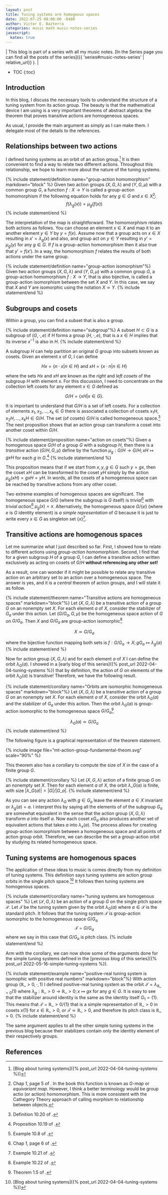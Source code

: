 ```yaml
---
layout: post
title: Tuning systems are homogeous spaces
date: 2022-07-25 08:00:00 -0400
author: Victor E. Bazterra
categories: music math music-notes-series
javascript:
  katex: true
---
```


| This blog is part of a series wth all my music notes. [In the Series page you can find all the posts of the series]({{ 'series#music-notes-series' | relative_url}} ). |

* TOC
{:toc}

## Introduction

In this blog, I discuss the necessary tools to understand the structure of a tuning system from its action group. The beauty is that the mathematical device I am using is a very important theorems of abstract algebra: the theorem that proves transitive actions are homogeneous spaces.

As usual, I provide the main argument as simply as I can make them. I delegate most of the details to the references.

## Relationships between two actions

I defined tuning systems as an orbit of an action group.[^1] It is then convenient to find a way to relate two different actions. Throughout this relationship, we hope to learn more about the nature of the tuning systems.

{% include statement/definition name="group-action homomorphism" markdown="block" %}
Given two action groups $(X, G, \lambda)$ and $(Y, G, \mu)$ with a common group $G$, a function $f: X \rightarrow Y$ is called a group-action homomorphism if the following equation holds for any $g \in G$ and $x \in X$[^2]:
$$
f(\lambda_g(x)) = \mu_g(f(x))
$$
{% include statement/end %}

The interpretation of the map is straightforward. The homomorphism relates both actions as follows. You can choose an element $x \in X$ and map it to an another element $y \in Y$ by $y = f(x)$. Assume now that a group acts on $x \in X$ resulting in $x' = \lambda_g(x)$ and also, and group act on $y \in Y$ resulting in $y' = \mu_g(y)$ for any $g \in G$. If $f$ is a group-action homomorphism then it also true that $y' = f(x')$. In a way, the homomorphism $f$ relates the results of both actions under the same group.

{% include statement/definition name="group-action isomorphism"%}
Given two action groups $(X, G, \lambda)$ and $(Y, G, \mu)$ with a common group $G$, a group-action homomorphism $f: X \rightarrow Y$, that is also bijective, is called a group-action isomorphism between the set $X$ and $Y$. In this case, we say that $X$ and $Y$ are isomorphic using the notation $X \simeq Y$.
{% include statement/end %}

## Subgroups and cosets

Within a group, you can find a subset that is also a group.

{% include statement/definition name="subgroup"%}
A subset $H \subset G$ is a subgroup of $(G, \cdot, e)$ if $H$ forms a group $(H, \cdot, e)$, that is a $x \in H$ implies that its inverse $x^{-1}$ is also in $H$.
{% include statement/end %}

A subgroup $H$ can help partition an original $G$ group into subsets known as cosets. Given an element $x$ of $G$, I can define

$$
Hx = \big\lbrace n \cdot x | n \in H \big\rbrace \text{ and } xH = \big\lbrace x \cdot n | n \in H \big\rbrace
$$

where the sets $Hx$ and $xH$ are known as the *right* and *left cosets* of the subgroup $H$ with element $x$. For this discussion, I need to concentrate on the collection left cosets for any element $x \in G$ defined as

$$
G/H = \big\lbrace xH | x \in G \big\rbrace \text{.}
$$

It is important to understand that $G/H$ is a set of left cosets. For a collection of elements $x_1,x_2,...,x_k \in G$ there is associated a collection of cosets $x_1H, x_2H,...,x_kH \in G/H$. The set (of cosets) $G/H$ is called homogeneous space.[^3] The next proposition shows that an action group can transform a coset into another coset within $G/H$.

{% include statement/proposition name="action on cosets"%}
Given a homogenous space $G/H$ of a group $G$ with a subgroup $H$, then there is a *transitive* action $(G/H, G, \mu)$ define by the function $\mu_g: G/H \rightarrow G/H; xH \mapsto gxH$ for each $g$ in $G$.[^4]
{% include statement/end %}

This proposition means that if we start from $x, y, g \in G$ such $y = gx$, then the coset $xH$ can be transformed to the coset $yH$ simply by the action $\mu_g(xH) = gxH = yH$. In words, all the cosets of a homogeneous space can be reached by transitive actions from any other coset.

Two extreme examples of homogenous spaces are significant. The homogeneous space $G/G$ (where the subgroup is $G$ itself) is *trivial*[^5] with *trivial action*[^6] $\mu_g(x) = x$. Alternatively, the homogeneous space $G/\lbrace e \rbrace$ (where $e$ is $G$ identity element) is *a simple representation* of $G$ because it is just to write every $x \in G$ as singleton set $\lbrace x \rbrace$[^7].

## Transitive actions are homogenous spaces

Let me summarize what I just described so far. First, I showed how to relate to different actions using *group-action homomorphism*. Second, I find that for a given subgroup $H$ of a group $G$, I can define a transitive action written exclusively as acting on cosets of $G/H$ **without referencing any other set!**

As a result, one can wonder if it might be possible to relate any transitive action on an arbitrary set to an action over a homogeneous space. The answer is yes, and it is a *central* theorem of action groups, and I will state it as follow.

{% include statement/theorem name="Transitive actions are homogeneous spaces" markdown="block"%}
Let $(X, G, \lambda)$ be a transitive action of a group $G$ on an nonempty set $X$. For each element $a$ of $X$, consider the stabilizer of $G_a$ under this action. Let $(G/G_a, G, \mu)$ be the homogeneous space action of $G$ on $G/G_a$. Then $X$ and $G/G_a$ are group-action isomorphic[^8]

$$
X \simeq G/G_a
$$

where the bijective function mapping both sets is $f: G/G_a \rightarrow X; gG_a \mapsto \lambda_g(a)$
{% include statement/end %}

Now for action group $(X, G, \lambda)$ and for each element $a$ of $X$ I can define the orbit $\lambda_G(a)$. I showed in a [early blog of this series]({% post_url 2022-04-04-tuning-systems %}) that by definition, the action of $G$ on elements of the orbit $\lambda_G(a)$ is transitive! Therefore, we have the following result.

{% include statement/corollary name="Orbits are isomorphic homogeneous spaces" markdown="block"%}
Let $(X, G, \lambda)$ be a transitive action of a group $G$ on an nonempty set $X$. For each element $a$ of $X$, consider  the orbit $\lambda_G(a)$ and the stabilizer of $G_a$ under this action. Then the orbit $\lambda_G(a)$ is group-action isomorphic to the homogeneous space $G/G_a$[^9]

$$
\lambda_G(a) \simeq G/G_a
$$
{% include statement/end %}

The following figure is a graphical representation of the theorem statement.

{% include image file="mt-action-group-fundamental-theom.svg" scale="90%" %}

This theorem also has a corollary to compute the size of $X$ in the case of a finite group $G$.

{% include statement/corollary %}
Let $(X, G, \lambda)$ action of a finite group $G$ on an nonempty set $X$. Then for each element $a$ of $X$, the orbit $\lambda\_G(a)$ is finite, with size $\vert \lambda\_G(a) \vert = \vert G \vert / \vert G\_a \vert$.
{% include statement/end %}

As you can see any action $\lambda_{G}$ with $g \in G_a$ leave the element $a \in X$ invariant or $\lambda_g(a) = a$. I interpret this by saying all the elements of of the subgroup $G_a$ are somewhat equivalent in the sense that the action group $(X, G, \lambda)$ transform $a$ into itself $a$. Now each coset $xG_a$ also produces another set of equivalent actions that takes $a$ into $\lambda_x(a)$. The process allows for creating group-action isomorphism between a homogeneous space and all points of action group orbit. Therefore, we can describe the set a group-action orbit by studying its related homogeneous space.

## Tuning systems are homogenous spaces

The application of these ideas to music is comes directly from my definition of tuning systems. This definition says tuning systems are action group orbits in the single pitch space.[^1] It follows then tuning systems are homogenous spaces.

{% include statement/corollary name="tuning systems are homogenous spaces" %}
Let $(\mathcal{S}, G, \lambda)$ be an action of a group $G$ on the single pitch space $\mathcal{S}$. Let $\mathcal{T}$ be the tuning system given by the orbit $\lambda_G(a)$ where $a \in \mathcal{S}$ is the standard pitch. It follows that the tuning system $\mathcal{T}$ is group-action isomorphic to the homogeneous space $G/G_a$
$$
\mathcal{T} \simeq G/G_a
$$
where we say in this case that $G/G_a$ is pitch class.
{% include statement/end %}

Arm with the corollary, we can now show some of the arguments done for the simple tuning systems defined in the [previous blog of this series]({% post_url 2022-05-16-simple-tuning-systems %}).

{% include statement/example name="positive-real tuning system is isomophic with positive real numbers" markdown="block"%}
With action group $(\mathbb{R}\_{>0}, \cdot, 1)$ I defined positive-real tuning system as the orbit $\mathcal{T} = \lambda_{\mathbb{R}\_{>0}}(1)$ where $\lambda_g: \mathbb{R}\_{>0} \rightarrow \mathbb{R}\_{>0}; x \mapsto gx$ for any $g \in G$. It is easy to see that the stabilizer around identity is the same as the identity itself $G_1 = \lbrace 1 \rbrace$. This means that $\mathcal{T} \simeq \mathbb{R}\_{>0}/\lbrace 1 \rbrace$ that is a simple representation of $\mathbb{R}\_{>0}$ in cosets $x\lbrace 1 \rbrace$ for $x \in \mathbb{R}\_{>0}$, or $\mathcal{T} \simeq \mathbb{R}\_{>0}$, and therefore its pitch class is $\mathbb{R}\_{>0}$.
{% include statement/end %}

The same argument applies to all the other simple tuning systems in the previous blog because their stabilizers contain only the identity element of their respectively groups.

## References

[^1]: [Blog about tuning systems]({% post_url 2022-04-04-tuning-systems %})
[^2]: Chap 1, page 5 of [^100]. In the book this function is known as *G-map* or *equivariant map*. However, I think a better terminology would be group actio (or action) homomorphism. This is more consistent with the Cathegory Theory approach of calling morphism to relationship between objects.
[^3]: Definition 10.20 of [^101].
[^4]: Proposition 10.19 of [^101].
[^5]: Example 10.8 of [^101].
[^6]: Chap 1, page 6 of [^101].
[^7]: Example 10.21 of [^101].
[^8]: Example 10.22 of [^101].
[^9]: Theorem 1.5 of [^100].
[^100]: Katsuo Kawakubo, The Theory of action Groups. Oxford University Press, 1991.
[^101]: Smith, Jonathan DH. Introduction to abstract algebra. Vol. 31. CRC Press, 2015.
